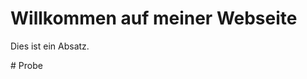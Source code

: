 <html>
<head>
    <title>Meine erste Webseite</title>

</head>
<body>
    <h1>Willkommen auf meiner Webseite</h1>
    <p>Dies ist ein Absatz.</p>
</body>
</html># Probe
